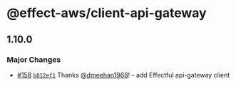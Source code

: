 # @effect-aws/client-api-gateway

## 1.10.0

### Major Changes

- [#158](https://github.com/floydspace/effect-aws/pull/158) [`b812ef1`](https://github.com/floydspace/effect-aws/commit/b812ef1431c5941ff9efabc9dba9e68703603a31) Thanks [@dmeehan1968](https://github.com/dmeehan1968)! - add Effectful api-gateway client

